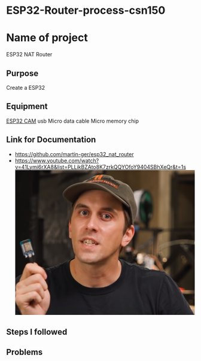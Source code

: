# ESP32-Router-process-csn150


# Name of project 
ESP32 NAT Router


## Purpose 
Create a ESP32


## Equipment 
[ESP32 CAM](https://www.amazon.com/Aokin-ESP32-CAM-Development-Bluetooth-Arduino/dp/B08SLD8DKV/ref=sr_1_10?keywords=esp32%2Bcam&qid=1678904661&sr=8-10&th=1)
usb Micro data cable
Micro memory chip 


## Link for Documentation 
+ https://github.com/martin-ger/esp32_nat_router
+ https://www.youtube.com/watch?v=41Lymi6rXA8&list=PLLikBZAto8K7zrkQQYOfoY9404SBhXeQr&t=1s
![youtube ESP32 video](https://github.com/NayD101/ESP32-Router-process-csn150/blob/main/Martin%20youtube.png)

## Steps I followed 


## Problems 





